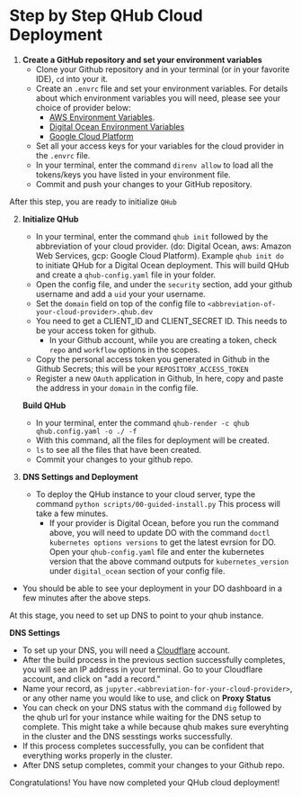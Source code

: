 # Step by Step QHub Cloud Deployment

1) **Create a GitHub repository and set your environment variables**
    - Clone your Github repository and in your terminal (or in your favorite IDE), `cd` into your it. 
    - Create an `.envrc` file and set your environment variables. For details about which environment variables you will need, please see your choice of provider below:
        - [AWS Environment Variables](https://github.com/Quansight/qhub/blob/ft-docs/docs/docs/aws/installation.md).
        - [Digital Ocean Environment Variables](https://github.com/Quansight/qhub/blob/ft-docs/docs/docs/do/installation.md)
        - [Google Cloud Platform](https://github.com/Quansight/qhub/blob/ft-docs/docs/docs/gcp/installation.md)
    - Set all your access keys for your variables for the cloud provider in the `.envrc` file. 
    - In your terminal, enter the command `direnv allow` to load all the tokens/keys you have listed in your environment file.
    - Commit and push your changes to your GitHub repository.

After this step, you are ready to initialize `QHub`

2) **Initialize QHub**
    - In your terminal, enter the command `qhub init` followed by the abbreviation of your cloud provider. (do: Digital Ocean, aws: Amazon Web Services, gcp: Google Cloud Platform). Example `qhub init do` to initiate QHub for a Digital Ocean deployment. This will build QHub and create  a `qhub-config.yaml` file in your folder. 
    - Open the config file, and under the `security` section, add your github username and add a `uid` your your username. 
    - Set the `domain` field on top of the config file to `<abbreviation-of-your-cloud-provider>.qhub.dev`
    - You need to get a CLIENT_ID and CLIENT_SECRET ID. This needs to be your access token for github. 
        - In your Github account, while you are creating a token, check `repo` and `workflow` options in the scopes. 
    - Copy the personal access token you generated in Github in the Github Secrets; this will be your `REPOSITORY_ACCESS_TOKEN`
    - Register a new `OAuth` application in Github, In here, copy and paste the address in your `domain` in the config file. 

   **Build QHub**
    - In your terminal, enter the command `qhub-render -c qhub qhub.config.yaml -o ./ -f`
    - With this command, all the files for deployment will be created. 
    - `ls` to see all the files that have been created.
    - Commit your changes to your github repo. 

3) **DNS Settings and Deployment**
    - To deploy the QHub instance to your cloud server, type the command `python scripts/00-guided-install.py` This process will take a few minutes. 
        - If your provider is Digital Ocean, before you run the command above, you will need to update DO with the command `doctl kubernetes options versions` to get the latest evrsion for DO. Open your `qhub-config.yaml` file and enter the kubernetes version that the above command outputs for `kubernetes_version` under `digital_ocean` section of your config file. 
- You should be able to see your deployment in your DO dashboard in a few minutes after the above steps. 

At this stage, you need to set up DNS to point to your qhub instance.

**DNS Settings**
- To set up your DNS, you will need a [Cloudflare](https://support.cloudflare.com/hc/en-us/articles/360019093151-Managing-DNS-records-in-Cloudflare#h_60566325041543261564371) account. 
- After the build process in the previous section successfully completes, you will see an IP address in your terminal. Go to your Cloudflare account, and click on "add a record." 
- Name your record, as `jupyter.<abbreviation-for-your-cloud-provider>`, or any other name you would like to use, and click on **Proxy Status** 
- You can check on your DNS status with the command `dig` followed by the qhub url for your instance while waiting for the DNS setup to complete. This might take a while because qhub makes sure everyhting in the cluster and the DNS sesstings works successfully.
- If this process completes successfully, you can be confident that everything works properly in the cluster. 
- After DNS setup completes, commit your changes to your Github repo. 


Congratulations! You have now completed your QHub cloud deployment!